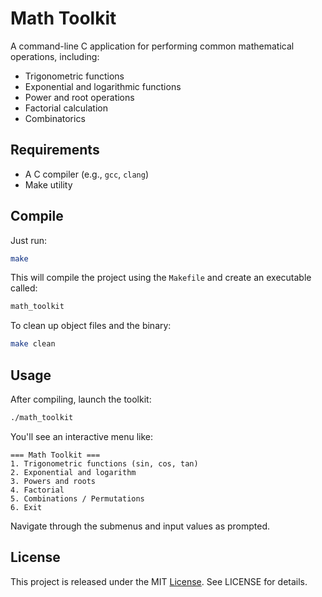 # Math Toolkit

A command-line C application for performing common mathematical operations, including:

- Trigonometric functions
- Exponential and logarithmic functions
- Power and root operations
- Factorial calculation
- Combinatorics

## Requirements

- A C compiler (e.g., `gcc`, `clang`)
- Make utility

## Compile

Just run:

```bash
make
````

This will compile the project using the `Makefile` and create an executable called:

```bash
math_toolkit
```

To clean up object files and the binary:

```bash
make clean
```

## Usage

After compiling, launch the toolkit:

```bash
./math_toolkit
```

You'll see an interactive menu like:

```
=== Math Toolkit ===
1. Trigonometric functions (sin, cos, tan)
2. Exponential and logarithm
3. Powers and roots
4. Factorial
5. Combinations / Permutations
6. Exit
```

Navigate through the submenus and input values as prompted.

## License

This project is released under the MIT [License](https://github.com/ofmiq/MathToolkit/blob/main/LICENSE). See LICENSE for details.